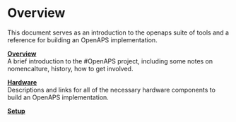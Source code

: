 # Overview

This document serves as an introduction to the openaps suite of tools and a reference for building an OpenAPS implementation.

**[Overview](../Overview/overview.md)**<br>
A brief introduction to the #OpenAPS project, including some notes on nomencalture, history, how to get involved. 

**[Hardware](../Hardware/hardware.md)**<br>
Descriptions and links for all of the necessary hardware components to build an OpenAPS implementation.

**[Setup](../Setup/setup.md)**<br>
